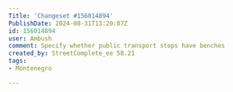 ```yaml
---
Title: 'Changeset #156014894'
PublishDate: 2024-08-31T13:20:07Z
id: 156014894
user: Ambush
comment: Specify whether public transport stops have benches
created_by: StreetComplete_ee 58.21
tags:
- Montenegro

---
```

